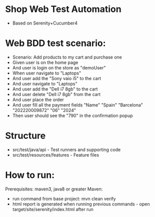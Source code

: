 # Shop Web Test Automation
- Based on Serenity+Cucumber4

# Web BDD test scenario:
- Scenario: Add products to my cart and purchase one
-    Given user is on the home page
-    And user is login on the store as "demoUser"
-    When user navigate to "Laptops"
-    And user add the "Sony vaio i5" to the cart
-    And user navigate to "Laptops"
-    And user add the "Dell i7 8gb" to the cart
-    And user delete "Dell i7 8gb" from the cart
-    And user place the order
-    And user fill all the payment fields "Name" "Spain" "Barcelona" "202220009872" "06" "2024"
-    Then user should see the "790" in the confirmation popup

# Structure
- src/test/java/api - Test runners and supporting code
- src/test/resources/features - Feature files

# How to run:
Prerequisites: maven3, java8 or greater
Maven:
- run command from base project: mvn clean verify
- html report is generated when running previous commands - open target/site/serenity/index.html after run



